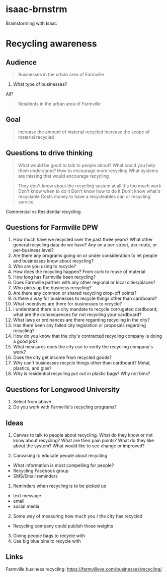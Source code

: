 # isaac-brnstrm

Brainstorming with Isaac

# Recycling awareness

## Audience

> Businesses in the urban area of Farmville

1. What type of businesses?

All?

> Residents in the urban area of Farmville

## Goal

> Increase the amount of material recycled
> Increase the scope of material recycled

## Questions to drive thinking

> What would be good to talk to people about?
> What could you help them understand?
> How to encourage more recycling
> What systems are missing that would encourage recycling

> They don't know about the recycling system at all
> It's too much work
> Don't know when to do it
> Don't know how to do it
> Don't know what's recyclable
> Costs money to have a recycleables can or recycling service

Commercial vs Residential recycling

## Questions for Farmville DPW

1. How much have we recycled over the past three years? What other general recycling data do we have? Any on a per-street, per-route, or per-business level?
2. Are there any programs going on or under consideration to let people and businesses know about recycling?
3. Who are you using to recycle?
4. How does the recycling happen? From curb to reuse of material
5. How long has Farmville been recycling?
6. Does Farmville partner with any other regional or local cities/places?
7. Who picks up the business recycling?
8. Are there any common or shared recycling drop-off points?
9. Is there a way for businesses to recycle things other than cardboard?
10. What incentives are there for businesses to recycle?
11. I understand there is a city mandate to recycle corrugated cardboard; what are the consequences for not recycling your cardboard?
12. What laws or ordinances are there regarding recycling in the city?
13. Has there been any failed city legislation or proposals regarding recycling?
14. How do you know that the city's contracted recycling company is doing a good job?
15. What measures does the city use to verify the recycling company's work?
16. Does the city get income from recycled goods?
17. Why can't businesses recycle things other than cardboard? Metal, plastics, and glas?
18. Why is residential recycling put out in plastic bags? Why not bins?

## Questions for Longwood University

1. Select from above
2. Do you work with Farmville's recycling programs?

## Ideas

1. Canvas to talk to people about recycling. What do they know or not know about recycling? What are their pain points? What do they like about the system? What would like to see change or improved?

1. Canvasing to educate people about recycling

- What information is most compelling for people?
- Recycling Facebook group
- SMS/Email reminders

1. Reminders when recycling is to be picked up

- text message
- email
- social media

2. Some way of measuring how much you / the city has recycled

- Recycling company could publish those weights

3. Giving people bags to recycle with
4. Use big blue bins to recycle with

## Links

Farmville business recycling: https://farmvilleva.com/businesses/recycling/
